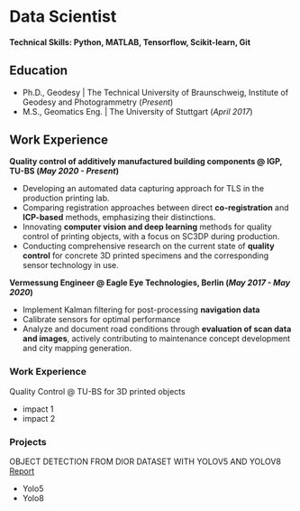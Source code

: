 # Data Scientist

#### Technical Skills: Python, MATLAB, Tensorflow, Scikit-learn, Git

## Education
- Ph.D., Geodesy | The Technical University of Braunschweig, Institute of Geodesy and Photogrammetry (_Present_)								       		
- M.S., Geomatics Eng.	| The University of Stuttgart (_April 2017_)

## Work Experience
**Quality control of additively manufactured building components @ IGP, TU-BS (_May 2020 - Present_)**
- Developing an automated data capturing approach for TLS in the production printing lab.
- Comparing registration approaches between direct **co-registration** and **ICP-based** methods, emphasizing their distinctions.
- Innovating **computer vision and deep learning** methods for quality control of printing objects, with a focus on SC3DP during production.
- Conducting comprehensive research on the current state of **quality control** for concrete 3D printed specimens and the corresponding sensor technology in use.


**Vermessung Engineer @ Eagle Eye Technologies, Berlin (_May 2017 - May 2020_)**
- Implement Kalman filtering for post-processing **navigation data**
- Calibrate sensors for optimal performance
- Analyze and document road conditions through **evaluation of scan data and images**, 
actively contributing to maintenance concept development and city mapping generation. 


### Work Experience
Quality Control @ TU-BS for 3D printed objects
- impact 1
- impact 2


### Projects
OBJECT DETECTION FROM DIOR DATASET WITH YOLOV5 AND YOLOV8
[Report]([https://www.mdpi.com/1424-8220/22/8/3048](https://github.com/KaramMawas/Yolo_ObjectDetection/blob/main/Report_GroupE_Deep_Learning_Course_IGP_TUBS.pdf)https://github.com/KaramMawas/Yolo_ObjectDetection/blob/main/Report_GroupE_Deep_Learning_Course_IGP_TUBS.pdf)
- Yolo5
- Yolo8
  

